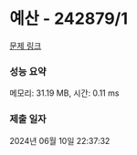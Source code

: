 # 예산 - 242879/1 

[문제 링크](https://level.goorm.io/exam/242879/%EC%98%88%EC%82%B0/quiz/1) 

### 성능 요약

메모리: 31.19 MB, 시간: 0.11 ms

### 제출 일자

2024년 06월 10일 22:37:32

